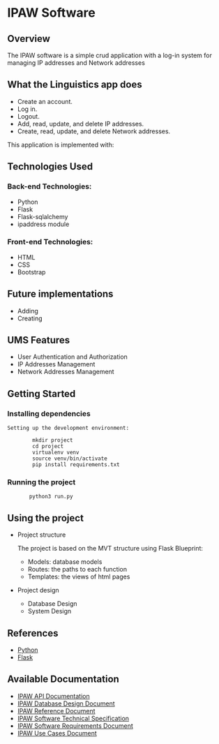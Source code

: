 # IPAW Software

 ## Overview
The IPAW software is a simple crud application with a log-in system for managing IP addresses and Network addresses

## What the Linguistics app does

- Create an account.
- Log in.
- Logout.
- Add, read, update, and delete IP addresses.
- Create, read, update, and delete Network addresses.

  
This application is implemented with:

## Technologies Used

### Back-end Technologies:

- Python
- Flask
- Flask-sqlalchemy
- ipaddress module

### Front-end Technologies:

- HTML
- CSS
- Bootstrap
  
<!--
## Challenges
- Challenge:
- Challenge: 
-->

## Future implementations 

   - Adding
   - Creating
   
## UMS Features

   - User Authentication and Authorization
   - IP Addresses Management
   - Network Addresses Management
  
  
     
## Getting Started

### Installing dependencies

    Setting up the development environment:

            mkdir project
            cd project
            virtualenv venv
            source venv/bin/activate
            pip install requirements.txt
       
  ### Running the project
           python3 run.py

## Using the project
   - Project structure
     
     The project is based on the MVT structure using Flask Blueprint:
     
     - Models: database models
     - Routes: the paths to each function
     - Templates: the views of html pages
       
   - Project design
     
     - Database Design
     - System Design

## References
   - [Python](https://www.python.org/)
   - [Flask](https://flask.palletsprojects.com/en/stable/)

## Available Documentation
   - [IPAW API Documentation](https://www.blogger.com/blog/post/edit/6933722610381903803/4629798803395815001)
   - [IPAW Database Design Document](https://www.blogger.com/blog/post/edit/6933722610381903803/2044947375224858554)
   - [IPAW Reference Document](https://www.blogger.com/blog/post/edit/6933722610381903803/8245139298835483424)
   - [IPAW Software Technical Specification](https://www.blogger.com/blog/post/edit/6933722610381903803/4157607587030916964)
   - [IPAW Software Requirements Document](https://www.blogger.com/blog/post/edit/6933722610381903803/7494649792487314796)
   - [IPAW Use Cases Document](https://www.blogger.com/blog/post/edit/6933722610381903803/9062554147828738959)


     
 








